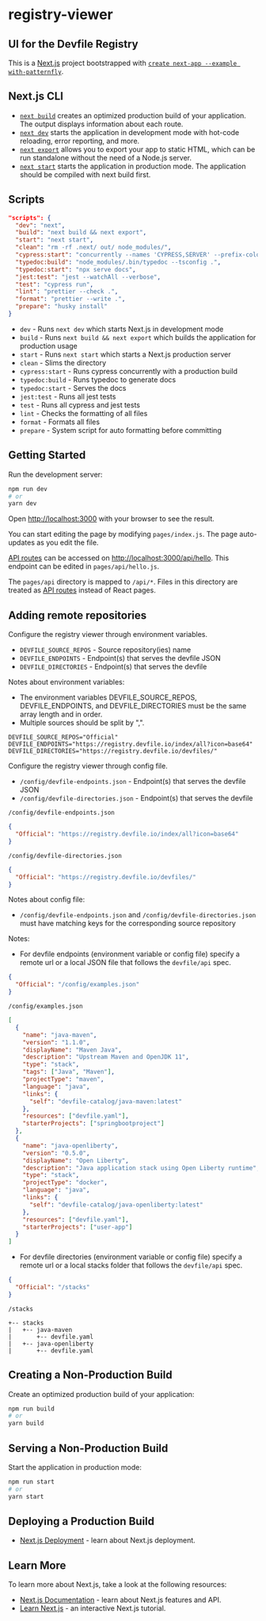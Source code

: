 # registry-viewer

## UI for the Devfile Registry

This is a [Next.js](https://nextjs.org/) project bootstrapped with [`create next-app --example with-patternfly`](https://github.com/vercel/next.js/tree/canary/examples/with-patternfly).

## Next.js CLI

- [`next build`](https://nextjs.org/docs/api-reference/cli#build) creates an optimized production build of your application. The output displays information about each route.
- [`next dev`](https://nextjs.org/docs/api-reference/cli#development) starts the application in development mode with hot-code reloading, error reporting, and more.
- [`next export`](https://nextjs.org/docs/advanced-features/static-html-export) allows you to export your app to static HTML, which can be run standalone without the need of a Node.js server.
- [`next start`](https://nextjs.org/docs/api-reference/cli#production) starts the application in production mode. The application should be compiled with next build first.

## Scripts

```json
"scripts": {
  "dev": "next",
  "build": "next build && next export",
  "start": "next start",
  "clean": "rm -rf .next/ out/ node_modules/",
  "cypress:start": "concurrently --names 'CYPRESS,SERVER' --prefix-colors 'yellow,blue' \"yarn cypress open\" \"yarn build && yarn start\"",
  "typedoc:build": "node_modules/.bin/typedoc --tsconfig .",
  "typedoc:start": "npx serve docs",
  "jest:test": "jest --watchAll --verbose",
  "test": "cypress run",
  "lint": "prettier --check .",
  "format": "prettier --write .",
  "prepare": "husky install"
}
```

- `dev` - Runs `next dev` which starts Next.js in development mode
- `build` - Runs `next build && next export` which builds the application for production usage
- `start` - Runs `next start` which starts a Next.js production server
- `clean` - Slims the directory
- `cypress:start` - Runs cypress concurrently with a production build
- `typedoc:build` - Runs typedoc to generate docs
- `typedoc:start` - Serves the docs
- `jest:test` - Runs all jest tests
- `test` - Runs all cypress and jest tests
- `lint` - Checks the formatting of all files
- `format` - Formats all files
- `prepare` - System script for auto formatting before committing

## Getting Started

Run the development server:

```bash
npm run dev
# or
yarn dev
```

Open [http://localhost:3000](http://localhost:3000) with your browser to see the result.

You can start editing the page by modifying `pages/index.js`. The page auto-updates as you edit the file.

[API routes](https://nextjs.org/docs/api-routes/introduction) can be accessed on [http://localhost:3000/api/hello](http://localhost:3000/api/hello). This endpoint can be edited in `pages/api/hello.js`.

The `pages/api` directory is mapped to `/api/*`. Files in this directory are treated as [API routes](https://nextjs.org/docs/api-routes/introduction) instead of React pages.

## Adding remote repositories

Configure the registry viewer through environment variables.

- `DEVFILE_SOURCE_REPOS` - Source repository(ies) name
- `DEVFILE_ENDPOINTS` - Endpoint(s) that serves the devfile JSON
- `DEVFILE_DIRECTORIES` - Endpoint(s) that serves the devfile

Notes about environment variables:

- The environment variables DEVFILE_SOURCE_REPOS, DEVFILE_ENDPOINTS, and DEVFILE_DIRECTORIES must be the same array length and in order.
- Multiple sources should be split by ",".

```
DEVFILE_SOURCE_REPOS="Official"
DEVFILE_ENDPOINTS="https://registry.devfile.io/index/all?icon=base64"
DEVFILE_DIRECTORIES="https://registry.devfile.io/devfiles/"
```

Configure the registry viewer through config file.

- `/config/devfile-endpoints.json` - Endpoint(s) that serves the devfile JSON
- `/config/devfile-directories.json` - Endpoint(s) that serves the devfile

`/config/devfile-endpoints.json`

```json
{
  "Official": "https://registry.devfile.io/index/all?icon=base64"
}
```

`/config/devfile-directories.json`

```json
{
  "Official": "https://registry.devfile.io/devfiles/"
}
```

Notes about config file:

- `/config/devfile-endpoints.json` and `/config/devfile-directories.json` must have matching keys for the corresponding source repository

Notes:

- For devfile endpoints (environment variable or config file) specify a remote url or a local JSON file that follows the `devfile/api` spec.

```json
{
  "Official": "/config/examples.json"
}
```

`/config/examples.json`

```json
[
  {
    "name": "java-maven",
    "version": "1.1.0",
    "displayName": "Maven Java",
    "description": "Upstream Maven and OpenJDK 11",
    "type": "stack",
    "tags": ["Java", "Maven"],
    "projectType": "maven",
    "language": "java",
    "links": {
      "self": "devfile-catalog/java-maven:latest"
    },
    "resources": ["devfile.yaml"],
    "starterProjects": ["springbootproject"]
  },
  {
    "name": "java-openliberty",
    "version": "0.5.0",
    "displayName": "Open Liberty",
    "description": "Java application stack using Open Liberty runtime",
    "type": "stack",
    "projectType": "docker",
    "language": "java",
    "links": {
      "self": "devfile-catalog/java-openliberty:latest"
    },
    "resources": ["devfile.yaml"],
    "starterProjects": ["user-app"]
  }
]
```

- For devfile directories (environment variable or config file) specify a remote url or a local stacks folder that follows the `devfile/api` spec.

```json
{
  "Official": "/stacks"
}
```

`/stacks`

```
+-- stacks
|   +-- java-maven
|       +-- devfile.yaml
|   +-- java-openliberty
|       +-- devfile.yaml
```

## Creating a Non-Production Build

Create an optimized production build of your application:

```bash
npm run build
# or
yarn build
```

## Serving a Non-Production Build

Start the application in production mode:

```bash
npm run start
# or
yarn start
```

## Deploying a Production Build

- [Next.js Deployment](https://nextjs.org/docs/deployment) - learn about Next.js deployment.

## Learn More

To learn more about Next.js, take a look at the following resources:

- [Next.js Documentation](https://nextjs.org/docs) - learn about Next.js features and API.
- [Learn Next.js](https://nextjs.org/learn) - an interactive Next.js tutorial.
